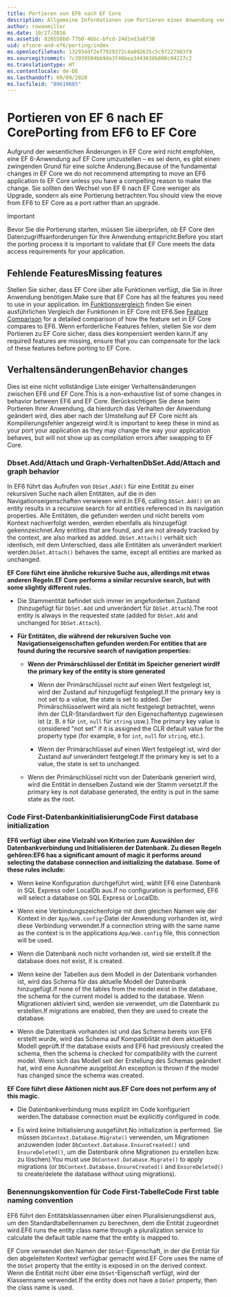```yaml
---
title: Portieren von EF6 nach EF Core
description: Allgemeine Informationen zum Portieren einer Anwendung von Entity Framework 6 zu Entity Framework Core
author: rowanmiller
ms.date: 10/27/2016
ms.assetid: 826b58bd-77b0-4bbc-bfcd-24d1ed3a8f38
uid: efcore-and-ef6/porting/index
ms.openlocfilehash: 132934df2ef7929372c4a092635c5c97227983f9
ms.sourcegitcommit: 7c3939504bb9da3f46bea3443638b808c04227c2
ms.translationtype: HT
ms.contentlocale: de-DE
ms.lasthandoff: 09/09/2020
ms.locfileid: "89619685"
---
```

# <a name="porting-from-ef6-to-ef-core"></a><span data-ttu-id="ea44f-103">Portieren von EF 6 nach EF Core</span><span class="sxs-lookup"><span data-stu-id="ea44f-103">Porting from EF6 to EF Core</span></span>

<span data-ttu-id="ea44f-104">Aufgrund der wesentlichen Änderungen in EF Core wird nicht empfohlen, eine EF 6-Anwendung auf EF Core umzustellen – es sei denn, es gibt einen zwingenden Grund für eine solche Änderung.</span><span class="sxs-lookup"><span data-stu-id="ea44f-104">Because of the fundamental changes in EF Core we do not recommend attempting to move an EF6 application to EF Core unless you have a compelling reason to make the change.</span></span>
<span data-ttu-id="ea44f-105">Sie sollten den Wechsel von EF 6 nach EF Core weniger als Upgrade, sondern als eine Portierung betrachten.</span><span class="sxs-lookup"><span data-stu-id="ea44f-105">You should view the move from EF6 to EF Core as a port rather than an upgrade.</span></span>

> [!IMPORTANT]
> <span data-ttu-id="ea44f-106">Bevor Sie die Portierung starten, müssen Sie überprüfen, ob EF Core den Datenzugriffsanforderungen für Ihre Anwendung entspricht.</span><span class="sxs-lookup"><span data-stu-id="ea44f-106">Before you start the porting process it is important to validate that EF Core meets the data access requirements for your application.</span></span>

## <a name="missing-features"></a><span data-ttu-id="ea44f-107">Fehlende Features</span><span class="sxs-lookup"><span data-stu-id="ea44f-107">Missing features</span></span>

<span data-ttu-id="ea44f-108">Stellen Sie sicher, dass EF Core über alle Funktionen verfügt, die Sie in Ihrer Anwendung benötigen.</span><span class="sxs-lookup"><span data-stu-id="ea44f-108">Make sure that EF Core has all the features you need to use in your application.</span></span> <span data-ttu-id="ea44f-109">Im [Funktionsvergleich](xref:efcore-and-ef6/index) finden Sie einen ausführlichen Vergleich der Funktionen in EF Core mit EF6.</span><span class="sxs-lookup"><span data-stu-id="ea44f-109">See [Feature Comparison](xref:efcore-and-ef6/index) for a detailed comparison of how the feature set in EF Core compares to EF6.</span></span> <span data-ttu-id="ea44f-110">Wenn erforderliche Features fehlen, stellen Sie vor dem Portieren zu EF Core sicher, dass dies kompensiert werden kann.</span><span class="sxs-lookup"><span data-stu-id="ea44f-110">If any required features are missing, ensure that you can compensate for the lack of these features before porting to EF Core.</span></span>

## <a name="behavior-changes"></a><span data-ttu-id="ea44f-111">Verhaltensänderungen</span><span class="sxs-lookup"><span data-stu-id="ea44f-111">Behavior changes</span></span>

<span data-ttu-id="ea44f-112">Dies ist eine nicht vollständige Liste einiger Verhaltensänderungen zwischen EF6 und EF Core.</span><span class="sxs-lookup"><span data-stu-id="ea44f-112">This is a non-exhaustive list of some changes in behavior between EF6 and EF Core.</span></span> <span data-ttu-id="ea44f-113">Berücksichtigen Sie diese beim Portieren Ihrer Anwendung, da hierdurch das Verhalten der Anwendung geändert wird, dies aber nach der Umstellung auf EF Core nicht als Kompilierungsfehler angezeigt wird.</span><span class="sxs-lookup"><span data-stu-id="ea44f-113">It is important to keep these in mind as your port your application as they may change the way your application behaves, but will not show up as compilation errors after swapping to EF Core.</span></span>

### <a name="dbsetaddattach-and-graph-behavior"></a><span data-ttu-id="ea44f-114">Dbset.Add/Attach und Graph-Verhalten</span><span class="sxs-lookup"><span data-stu-id="ea44f-114">DbSet.Add/Attach and graph behavior</span></span>

<span data-ttu-id="ea44f-115">In EF6 führt das Aufrufen von `DbSet.Add()` für eine Entität zu einer rekursiven Suche nach allen Entitäten, auf die in den Navigationseigenschaften verwiesen wird.</span><span class="sxs-lookup"><span data-stu-id="ea44f-115">In EF6, calling `DbSet.Add()` on an entity results in a recursive search for all entities referenced in its navigation properties.</span></span> <span data-ttu-id="ea44f-116">Alle Entitäten, die gefunden werden und nicht bereits vom Kontext nachverfolgt werden, werden ebenfalls als hinzugefügt gekennzeichnet.</span><span class="sxs-lookup"><span data-stu-id="ea44f-116">Any entities that are found, and are not already tracked by the context, are also marked as added.</span></span> <span data-ttu-id="ea44f-117">`DbSet.Attach()` verhält sich identisch, mit dem Unterschied, dass alle Entitäten als unverändert markiert werden.</span><span class="sxs-lookup"><span data-stu-id="ea44f-117">`DbSet.Attach()` behaves the same, except all entities are marked as unchanged.</span></span>

<span data-ttu-id="ea44f-118">**EF Core führt eine ähnliche rekursive Suche aus, allerdings mit etwas anderen Regeln.**</span><span class="sxs-lookup"><span data-stu-id="ea44f-118">**EF Core performs a similar recursive search, but with some slightly different rules.**</span></span>

*  <span data-ttu-id="ea44f-119">Die Stammentität befindet sich immer im angeforderten Zustand (hinzugefügt für `DbSet.Add` und unverändert für `DbSet.Attach`).</span><span class="sxs-lookup"><span data-stu-id="ea44f-119">The root entity is always in the requested state (added for `DbSet.Add` and unchanged for `DbSet.Attach`).</span></span>

*  <span data-ttu-id="ea44f-120">**Für Entitäten, die während der rekursiven Suche von Navigationseigenschaften gefunden werden:**</span><span class="sxs-lookup"><span data-stu-id="ea44f-120">**For entities that are found during the recursive search of navigation properties:**</span></span>

    *  <span data-ttu-id="ea44f-121">**Wenn der Primärschlüssel der Entität im Speicher generiert wird**</span><span class="sxs-lookup"><span data-stu-id="ea44f-121">**If the primary key of the entity is store generated**</span></span>

        * <span data-ttu-id="ea44f-122">Wenn der Primärschlüssel nicht auf einen Wert festgelegt ist, wird der Zustand auf hinzugefügt festgelegt.</span><span class="sxs-lookup"><span data-stu-id="ea44f-122">If the primary key is not set to a value, the state is set to added.</span></span> <span data-ttu-id="ea44f-123">Der Primärschlüsselwert wird als nicht festgelegt betrachtet, wenn ihm der CLR-Standardwert für den Eigenschaftentyp zugewiesen ist (z. B. `0` für `int`, `null` für `string` usw.).</span><span class="sxs-lookup"><span data-stu-id="ea44f-123">The primary key value is considered "not set" if it is assigned the CLR default value for the property type (for example, `0` for `int`, `null` for `string`, etc.).</span></span>

        * <span data-ttu-id="ea44f-124">Wenn der Primärschlüssel auf einen Wert festgelegt ist, wird der Zustand auf unverändert festgelegt.</span><span class="sxs-lookup"><span data-stu-id="ea44f-124">If the primary key is set to a value, the state is set to unchanged.</span></span>

    *  <span data-ttu-id="ea44f-125">Wenn der Primärschlüssel nicht von der Datenbank generiert wird, wird die Entität in denselben Zustand wie der Stamm versetzt.</span><span class="sxs-lookup"><span data-stu-id="ea44f-125">If the primary key is not database generated, the entity is put in the same state as the root.</span></span>

### <a name="code-first-database-initialization"></a><span data-ttu-id="ea44f-126">Code First-Datenbankinitialisierung</span><span class="sxs-lookup"><span data-stu-id="ea44f-126">Code First database initialization</span></span>

<span data-ttu-id="ea44f-127">**EF6 verfügt über eine Vielzahl von Kriterien zum Auswählen der Datenbankverbindung und Initialisieren der Datenbank. Zu diesen Regeln gehören:**</span><span class="sxs-lookup"><span data-stu-id="ea44f-127">**EF6 has a significant amount of magic it performs around selecting the database connection and initializing the database. Some of these rules include:**</span></span>

* <span data-ttu-id="ea44f-128">Wenn keine Konfiguration durchgeführt wird, wählt EF6 eine Datenbank in SQL Express oder LocalDb aus.</span><span class="sxs-lookup"><span data-stu-id="ea44f-128">If no configuration is performed, EF6 will select a database on SQL Express or LocalDb.</span></span>

* <span data-ttu-id="ea44f-129">Wenn eine Verbindungszeichenfolge mit dem gleichen Namen wie der Kontext in der `App/Web.config`-Datei der Anwendung vorhanden ist, wird diese Verbindung verwendet.</span><span class="sxs-lookup"><span data-stu-id="ea44f-129">If a connection string with the same name as the context is in the applications `App/Web.config` file, this connection will be used.</span></span>

* <span data-ttu-id="ea44f-130">Wenn die Datenbank noch nicht vorhanden ist, wird sie erstellt.</span><span class="sxs-lookup"><span data-stu-id="ea44f-130">If the database does not exist, it is created.</span></span>

* <span data-ttu-id="ea44f-131">Wenn keine der Tabellen aus dem Modell in der Datenbank vorhanden ist, wird das Schema für das aktuelle Modell der Datenbank hinzugefügt.</span><span class="sxs-lookup"><span data-stu-id="ea44f-131">If none of the tables from the model exist in the database, the schema for the current model is added to the database.</span></span> <span data-ttu-id="ea44f-132">Wenn Migrationen aktiviert sind, werden sie verwendet, um die Datenbank zu erstellen.</span><span class="sxs-lookup"><span data-stu-id="ea44f-132">If migrations are enabled, then they are used to create the database.</span></span>

* <span data-ttu-id="ea44f-133">Wenn die Datenbank vorhanden ist und das Schema bereits von EF6 erstellt wurde, wird das Schema auf Kompatibilität mit dem aktuellen Modell geprüft.</span><span class="sxs-lookup"><span data-stu-id="ea44f-133">If the database exists and EF6 had previously created the schema, then the schema is checked for compatibility with the current model.</span></span> <span data-ttu-id="ea44f-134">Wenn sich das Modell seit der Erstellung des Schemas geändert hat, wird eine Ausnahme ausgelöst.</span><span class="sxs-lookup"><span data-stu-id="ea44f-134">An exception is thrown if the model has changed since the schema was created.</span></span>

<span data-ttu-id="ea44f-135">**EF Core führt diese Aktionen nicht aus.**</span><span class="sxs-lookup"><span data-stu-id="ea44f-135">**EF Core does not perform any of this magic.**</span></span>

* <span data-ttu-id="ea44f-136">Die Datenbankverbindung muss explizit im Code konfiguriert werden.</span><span class="sxs-lookup"><span data-stu-id="ea44f-136">The database connection must be explicitly configured in code.</span></span>

* <span data-ttu-id="ea44f-137">Es wird keine Initialisierung ausgeführt.</span><span class="sxs-lookup"><span data-stu-id="ea44f-137">No initialization is performed.</span></span> <span data-ttu-id="ea44f-138">Sie müssen `DbContext.Database.Migrate()` verwenden, um Migrationen anzuwenden (oder `DbContext.Database.EnsureCreated()` und `EnsureDeleted()`, um die Datenbank ohne Migrationen zu erstellen bzw. zu löschen).</span><span class="sxs-lookup"><span data-stu-id="ea44f-138">You must use `DbContext.Database.Migrate()` to apply migrations (or `DbContext.Database.EnsureCreated()` and `EnsureDeleted()` to create/delete the database without using migrations).</span></span>

### <a name="code-first-table-naming-convention"></a><span data-ttu-id="ea44f-139">Benennungskonvention für Code First-Tabelle</span><span class="sxs-lookup"><span data-stu-id="ea44f-139">Code First table naming convention</span></span>

<span data-ttu-id="ea44f-140">EF6 führt den Entitätsklassennamen über einen Pluralisierungsdienst aus, um den Standardtabellennamen zu berechnen, dem die Entität zugeordnet wird.</span><span class="sxs-lookup"><span data-stu-id="ea44f-140">EF6 runs the entity class name through a pluralization service to calculate the default table name that the entity is mapped to.</span></span>

<span data-ttu-id="ea44f-141">EF Core verwendet den Namen der `DbSet`-Eigenschaft, in der die Entität für den abgeleiteten Kontext verfügbar gemacht wird.</span><span class="sxs-lookup"><span data-stu-id="ea44f-141">EF Core uses the name of the `DbSet` property that the entity is exposed in on the derived context.</span></span> <span data-ttu-id="ea44f-142">Wenn die Entität nicht über eine `DbSet`-Eigenschaft verfügt, wird der Klassenname verwendet.</span><span class="sxs-lookup"><span data-stu-id="ea44f-142">If the entity does not have a `DbSet` property, then the class name is used.</span></span>
